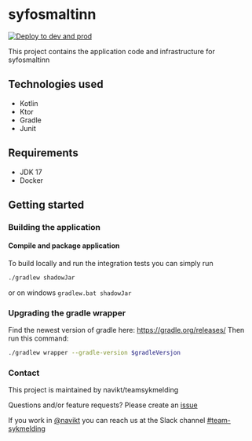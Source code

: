 # syfosmaltinn
[![Deploy to dev and prod](https://github.com/navikt/syfosmaltinn/actions/workflows/deploy.yml/badge.svg)](https://github.com/navikt/syfosmaltinn/actions/workflows/deploy.yml)

This project contains the application code and infrastructure for syfosmaltinn

## Technologies used
* Kotlin
* Ktor
* Gradle
* Junit

## Requirements
* JDK 17
* Docker

## Getting started
### Building the application
#### Compile and package application
To build locally and run the integration tests you can simply run
``` bash
./gradlew shadowJar
``` 
or  on windows 
`gradlew.bat shadowJar`

### Upgrading the gradle wrapper

Find the newest version of gradle here: https://gradle.org/releases/ Then run this command:

``` bash
./gradlew wrapper --gradle-version $gradleVersjon
```

### Contact

This project is maintained by navikt/teamsykmelding

Questions and/or feature requests? Please create an [issue](https://github.com/navikt/syfosmaltinn/issues)

If you work in [@navikt](https://github.com/navikt) you can reach us at the Slack
channel [#team-sykmelding](https://nav-it.slack.com/archives/CMA3XV997)
